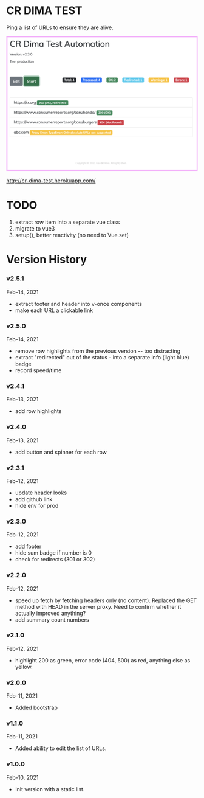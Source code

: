 # CR DIMA TEST

Ping a list of URLs to ensure they are alive.

![example](docs/sample.png)

http://cr-dima-test.herokuapp.com/

# TODO

1. extract row item into a separate vue class
1. migrate to vue3
  1. setup(), better reactivity (no need to Vue.set)

# Version History

### v2.5.1
Feb-14, 2021
* extract footer and header into v-once components
* make each URL a clickable link

### v2.5.0
Feb-14, 2021
* remove row highlights from the previous version -- too distracting
* extract "redirected" out of the status - into a separate info (light blue) badge
* record speed/time

### v2.4.1
Feb-13, 2021
* add row highlights

### v2.4.0
Feb-13, 2021
* add button and spinner for each row

### v2.3.1
Feb-12, 2021
* update header looks
* add github link
* hide env for prod

### v2.3.0
Feb-12, 2021
* add footer
* hide sum badge if number is 0
* check for redirects (301 or 302)

### v2.2.0
Feb-12, 2021
* speed up fetch by fetching headers only (no content). Replaced the GET method with HEAD in the server proxy. Need to confirm whether it actually improved anything?
* add summary count numbers

### v2.1.0
Feb-12, 2021
* highlight 200 as green, error code (404, 500) as red, anything else as yellow.

### v2.0.0
Feb-11, 2021
* Added bootstrap

### v1.1.0
Feb-11, 2021
* Added ability to edit the list of URLs.

### v1.0.0
Feb-10, 2021
* Init version with a static list.

